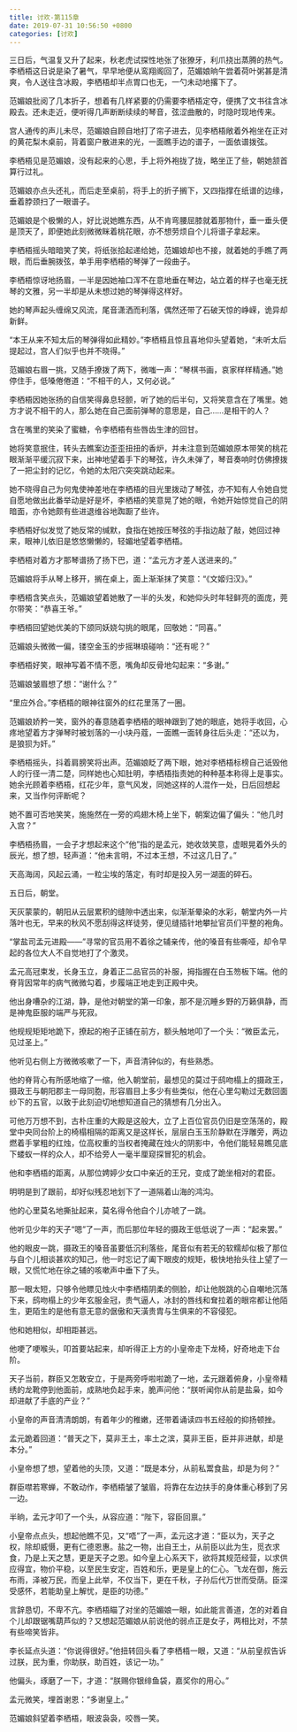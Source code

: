 ```yaml
---
title: 讨欢-第115章
date: 2019-07-31 10:56:50 +0800
categories: [讨欢]
---
```


三日后，气温复又升了起来，秋老虎试探性地张了张獠牙，利爪挠出蒸腾的热气。李栖梧这日说是染了暑气，早早地便从鸾翔阁回了，范媚娘晌午尝着荷叶粥甚是清爽，令人送往含冰殿，李栖梧却半点胃口也无，一勺未动地撂下了。

范媚娘批阅了几本折子，想着有几样紧要的仍需要李栖梧定夺，便携了文书往含冰殿去。还未走近，便听得几声断断续续的琴音，弦涩曲散的，时隐时现地传来。

宫人通传的声儿未尽，范媚娘自顾自地打了帘子进去，见李栖梧敞着外袍坐在正对的黄花梨木桌前，背着窗户散进来的光，一面瞧手边的谱子，一面依谱拨弦。

李栖梧见是范媚娘，没有起来的心思，手上将外袍拢了拢，略坐正了些，朝她颔首算行过礼。

范媚娘亦点头还礼，而后走至桌前，将手上的折子搁下，又四指撑在纸谱的边缘，垂着脖颈扫了一眼谱子。

范媚娘是个极懒的人，好比说她瞧东西，从不肯弯腰屈膝就着那物什，垂一垂头便是顶天了，即便她此刻微微眯着桃花眼，亦不想劳烦自个儿将谱子拿起来。

李栖梧摇头暗暗笑了笑，将纸张拾起递给她，范媚娘却也不接，就着她的手瞧了两眼，而后垂腕拨弦，单手用李栖梧的琴弹了一段曲子。

李栖梧惊讶地扬眉，一半是因她袖口浑不在意地垂在琴边，站立着的样子也毫无抚琴的文雅，另一半却是从未想过她的琴弹得这样好。

她的琴声起头缠绵又风流，尾音潇洒而利落，偶然还带了石破天惊的峥嵘，诡异却新鲜。

“本王从来不知太后的琴弹得如此精妙。”李栖梧且惊且喜地仰头望着她，“未听太后提起过，宫人们似乎也并不晓得。”

范媚娘右眉一挑，又随手撩拨了两下，微嗤一声：“琴棋书画，哀家样样精通。”她停住手，低嗓倦倦道：“不相干的人，又何必说。”

李栖梧因她张扬的自信笑得鼻息轻颤，听了她的后半句，又将笑意含在了嘴里。她方才说不相干的人，那么她在自己面前弹琴的意思是，自己……是相干的人？

含在嘴里的笑染了蜜糖，令李栖梧有些唇齿生津的回甘。

她将笑意抿住，转头去瞧案边歪歪扭扭的香炉，并未注意到范媚娘原本带笑的桃花眼渐渐平缓沉寂下来，出神地望着手下的琴弦，许久未弹了，琴音奏响时仿佛撩拨了一把尘封的记忆，令她的太阳穴突突跳动起来。

她不晓得自己为何鬼使神差地在李栖梧的目光里拨动了琴弦，亦不知有人令她自觉自愿地做出此番举动是好是坏，李栖梧的笑意晃了她的眼，令她开始惊觉自己的阴暗面，亦令她颇有些进退维谷地踟蹰了些许。

李栖梧好似发觉了她反常的缄默，食指在她按压琴弦的手指边敲了敲，她回过神来，眼神儿依旧是悠悠懒懒的，轻媚地望着李栖梧。

李栖梧对着方才那琴谱扬了扬下巴，道：“孟元方才差人送进来的。”

范媚娘将手从琴上移开，搁在桌上，面上渐渐抹了笑意：“《文姬归汉》。”

李栖梧含笑点头，范媚娘望着她散了一半的头发，和她仰头时年轻鲜亮的面庞，莞尔带笑：“恭喜王爷。”

李栖梧回望她优美的下颌同妖娆勾挑的眼尾，回敬她：“同喜。”

范媚娘头微微一偏，镂空金玉的步摇琳琅碰响：“还有呢？”

李栖梧好笑，眼神写着不情不愿，嘴角却反骨地勾起来：“多谢。”

范媚娘皱眉想了想：“谢什么？”

“里应外合。”李栖梧的眼神往窗外的红花里荡了一圈。

范媚娘娇矜一笑，窗外的春意随着李栖梧的眼神跟到了她的眼底，她将手收回，心疼地望着方才弹琴时被划落的一小块丹蔻，一面瞧一面转身往后头走：“还以为，是狼狈为奸。”

李栖梧摇头，抖着肩膀笑将出声。范媚娘眨了两下眼，她对李栖梧标榜自己诋毁他人的行径一清二楚，同样她也心知肚明，李栖梧指责她的种种基本称得上是事实。她余光顾着李栖梧，红花少年，意气风发，同她这样的人混作一处，日后回想起来，又当作何评断呢？

她不置可否地笑笑，施施然在一旁的鸡翅木椅上坐下，朝案边偏了偏头：“他几时入宫？”

李栖梧扬眉，一会子才想起来这个“他”指的是孟元，她收敛笑意，虚眼晃着外头的辰光，想了想，轻声道：“他未言明，不过本王想，不过这几日了。”

天高海阔，风起云涌，一粒尘埃的落定，有时却是投入另一湖面的碎石。

五日后，朝堂。

天灰蒙蒙的，朝阳从云层累积的缝隙中透出来，似渐渐晕染的水彩，朝堂内外一片落叶也无，早来的秋风不愿刮得这样徒劳，便见缝插针地攀扯官员们平整的袍角。

“掌盐司孟元进殿——”寻常的官员用不着徐之辅亲传，他的嗓音有些嘶哑，却令早起的各位大人不自觉地打了个激灵。

孟元高冠束发，长身玉立，身着正二品官员的补服，拇指握在白玉笏板下端。他的脊背因常年的病气微微勾着，步履端正地走到正殿中央。

他出身嘈杂的江湖，静，是他对朝堂的第一印象，那不是沉睡乡野的万籁俱静，而是神鬼臣服的端严与死寂。

他规规矩矩地跪下，撩起的袍子正铺在前方，额头触地叩了一个头：“微臣孟元，见过圣上。”

他听见右侧上方微微咳嗽了一下，声音清钟似的，有些熟悉。

他的脊背心有所感地缩了一缩，他入朝堂前，最想见的莫过于鸱吻榻上的摄政王，摄政王与朝阳郡主一母同胞，形容眉目上多少有些类似，他在心里勾勒过无数回面纱下的五官，以致于此刻迫切地想知道自己的猜想有几分出入。

可他万万想不到，古朴庄重的大殿是这般大，立了上百位官员仍旧是空荡荡的，殿堂中央同台阶上的椅榻相隔的距离又是这样长，层层白玉玉阶静默在浮雕旁，两边燃着手掌粗的红烛，位高权重的当权者掩藏在烛火的阴影中，令他们能轻易瞧见底下蝼蚁一样的众人，却不给旁人一毫半厘窥探冒犯的机会。

他和李栖梧的距离，从那位娉婷少女口中亲近的王兄，变成了跪坐相对的君臣。

明明是到了跟前，却好似残忍地划下了一道隔着山海的鸿沟。

他的心里莫名地撕扯起来，莫名得令他自个儿亦唬了一跳。

他听见少年的天子“嗯”了一声，而后那位年轻的摄政王低低说了一声：“起来罢。”

他的眼皮一跳，摄政王的嗓音虽要低沉利落些，尾音似有若无的软糯却似极了那位与自个儿相谈甚欢的知己，他一时忘记了阖下眼皮的规矩，极快地抬头往上望了一眼，又慌忙地在徐之辅的咳嗽声中垂下了头。

那一眼太短，只够令他瞟见烛火中李栖梧阴柔的侧脸，却让他脱跳的心自嘲地沉落下来，鸱吻榻上的少年玄服金冠，贵气逼人，冰封的唇线和耷拉着的眼帘都让他陌生，更陌生的是他有意无意的倨傲和天潢贵胄与生俱来的不容侵犯。

他和她相似，却相距甚远。

他哽了哽喉头，叩首要站起来，却听得正上方的小皇帝走下龙椅，好奇地走下台阶。

天子当前，群臣又怎敢安立，于是两旁呼啦啦跪了一地，孟元跟着俯身，小皇帝精绣的龙靴停到他面前，成熟地负起手来，脆声问他：“朕听闻你从前是盐枭，如今却进献了手底的产业？”

小皇帝的声音清清朗朗，有着年少的稚嫩，还带着诵读四书五经般的抑扬顿挫。

孟元跪着回道：“普天之下，莫非王土，率土之滨，莫非王臣，臣并非进献，却是本分。”

小皇帝想了想，望着他的头顶，又道：“既是本分，从前私鬻食盐，却是为何？”

群臣噤若寒蝉，不敢动作，李栖梧皱了皱眉，将靠在左边扶手的身体重心移到了另一边。

半晌，孟元才叩了一个头，从容应道：“陛下，容臣回禀。”

小皇帝点点头，想起他瞧不见，又“唔”了一声，孟元这才道：“臣以为，天子之权，除却威慑，更有仁德恩惠。盐之一物，出自王土，从前臣以此为生，觅衣求食，乃是上天之慧，更是天子之恩。如今皇上心系天下，欲将其规范经营，以求供应得宜，物价平稳，以至民生安定，百姓和乐，更是皇上的仁心。飞龙在御，施云布雨，泽被万民，而皇上此举，不仅当下，更在千秋，子孙后代万世而受荫。臣深受感怀，若能助皇上解忧，是臣的功德。”

言辞恳切，不卑不亢。李栖梧瞄了对坐的范媚娘一眼，如此能言善道，怎的对着自个儿却跟锯嘴葫芦似的？又想起范媚娘从前说他的弱点正是女子，两相比对，不禁有些啼笑皆非。

李长延点头道：“你说得很好。”他扭转回头看了李栖梧一眼，又道：“从前皇叔告诉过朕，民为重，你助朕，助百姓，该记一功。”

他偏头，琢磨了一下，才道：“朕赐你银绯鱼袋，嘉奖你的用心。”

孟元微笑，埋首谢恩：“多谢皇上。”

范媚娘斜望着李栖梧，眼波袅袅，咬唇一笑。

